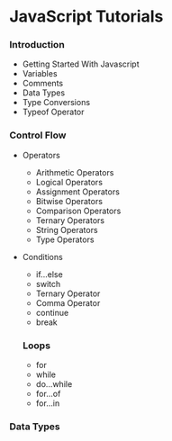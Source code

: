 # JavaScript Tutorials

### Introduction

- Getting Started With Javascript
- Variables
- Comments
- Data Types
- Type Conversions
- Typeof Operator

### Control Flow

- Operators

  - Arithmetic Operators
  - Logical Operators
  - Assignment Operators
  - Bitwise Operators
  - Comparison Operators
  - Ternary Operators
  - String Operators
  - Type Operators

- Conditions

  - if...else
  - switch
  - Ternary Operator
  - Comma Operator
  - continue
  - break

  ### Loops

  - for
  - while
  - do…while
  - for…of
  - for…in

### Data Types

